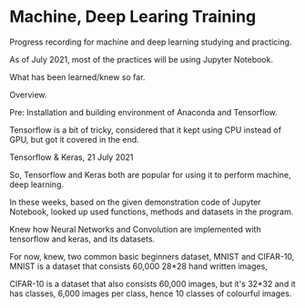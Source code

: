 # Machine, Deep Learing Training

Progress recording for machine and deep learning studying and practicing.

As of July 2021, most of the practices will be using Jupyter Notebook.

What has been learned/knew so far. 

Overview.

Pre:
Installation and building environment of Anaconda and Tensorflow.

Tensorflow is a bit of tricky, considered that it kept using CPU instead of GPU, but got it covered in the end.

Tensorflow & Keras, 21 July 2021

So, Tensorflow and Keras both are popular for using it to perform machine, deep learning.

In these weeks, based on the given demonstration code of Jupyter Notebook, looked up used functions, methods and datasets in the program.

Knew how Neural Networks and Convolution are implemented with tensorflow and keras, and its datasets.

For now, knew, two common basic beginners dataset, MNIST and CIFAR-10, MNIST is a dataset that consists 60,000 28*28 hand written images,

CIFAR-10 is a dataset that also consists 60,000 images, but it's 32*32 and it has classes, 6,000 images per class, hence 10 classes of colourful images.

